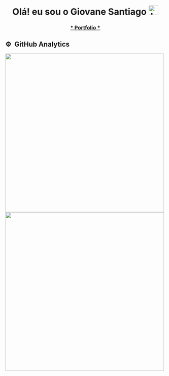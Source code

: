 <h1 align="center">Olá!  eu sou o Giovane Santiago <img src="https://raw.githubusercontent.com/kaueMarques/kaueMarques/master/hi.gif" height="30" alt="hand saying ola"width="30px" alt="hand_saying_ hi"> </h1>
<h3 align="center"> <a target="_blank" href="https://giovanesantiago.netlify.app/">* Portfolio *</a> </h3>



## ⚙️ &nbsp;GitHub Analytics

<p align="left">
<img width="500em" src="https://github-readme-stats.vercel.app/api?username=giovanesantiago&show_icons=true&theme=dracula&include_all_commits=true&count_private=true"/><br>
<img width="500em" src="https://github-readme-stats.vercel.app/api/top-langs/?username=giovanesantiago&layout=compact&langs_count=7&theme=dracula"/>
</p>


